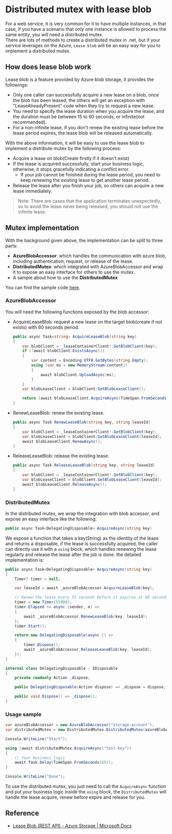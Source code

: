 # Distributed mutex with lease blob

For a web service, it is very common for it to have multiple instances, in that case, if you have a scenario that only one instance is allowed to process the same entity, you will need a distributed mutex.  
There are lots of methods to create a distributed mutex in .net, but if your service leverages on the Azure, `Lease blob` will be an easy way for you to implement a distributed mutex.

## How does lease blob work

Lease blob is a feature provided by Azure blob storage, it provides the followings:
- Only one caller can successfully acquire a new lease on a blob, once the blob has been leased, the others will get an exception with "LeaseAlreadyPresent" code when they try to request a new lease.
- You need to specify the lease duration when you acquire the lease, and the duration must be between 15 to 60 seconds, or infinite(not recommended).
- For a non-infinite lease, if you don't renew the existing lease before the lease period expires, the lease blob will be released automatically.

With the above information, it will be easy to use the lease blob to implement a distribute mutex by the following process:
- Acquire a lease on blob(Create firstly if it doesn't exist)
- If the lease is acquired successfully, start your business logic, otherwise, it stops gracefully indicating a conflict error.
    - If your job cannot be finished during the lease period, you need to keep renewing the existing lease to get another lease period.
- Release the lease after you finish your job, so others can acquire a new lease immediately.

> Note: There are cases that the application terminates unexpectedly, so to avoid the lease never being released, you should not use the infinite lease.

## Mutex implementation

With the background given above, the implementation can be split to three parts:
- **AzureBlobAccessor**: which handles the communication with azure blob, including authentication, request, or release of the lease.
- **DistributedMutex**: which integrated with AzureBlobAccessor and wrap it to expose an easy interface for others to use the mutex.
- A sample about how to use the **DistributedMutex**

You can find the sample code [here](https://github.com/928PJY/928pjy.github.io/samples/Dotnet).

### AzureBlobAccessor

You will need the following functions exposed by the blob accessor:
- AcquireLeaseBlob: request a new lease on the target blob(create if not exists) with 60 seconds period.
    ```C#
    public async Task<string> AcquireLeaseBlob(string key)
    {
        var blobClient = _leaseContainerClient!.GetBlobClient(key);
        if (!await blobClient.ExistsAsync())
        {
            var content = Encoding.UTF8.GetBytes(string.Empty);
            using (var ms = new MemoryStream(content))
            {
                await blobClient.UploadAsync(ms);
            }
        }
        var blobLeaseClient = blobClient.GetBlobLeaseClient();

        return (await blobLeaseClient.AcquireAsync(TimeSpan.FromSeconds(60))).Value.LeaseId;
    }
    ```

- RenewLeaseBlob: renew the existing lease.
    ```C#
    public async Task RenewLeaseBlob(string key, string leaseId)
    {
        var blobClient = _leaseContainerClient!.GetBlobClient(key);
        var blobLeaseClient = blobClient.GetBlobLeaseClient(leaseId);
        await blobLeaseClient.RenewAsync();
    }
    ```
- ReleaseLeaseBlob: release the existing lease.
    ```C#
    public async Task ReleaseLeaseBlob(string key, string leaseId)
    {
        var blobClient = _leaseContainerClient!.GetBlobClient(key);
        var blobLeaseClient = blobClient.GetBlobLeaseClient(leaseId);
        await blobLeaseClient.ReleaseAsync();
    }
    ```

### DistributedMutex

In the distributed mutex, we wrap the integration with blob accessor, and expose an easy interface like the following:
```C#
public async Task<DelegatingDisposable> AcquireAsync(string key)
```
We expose a function that takes a key(String) as the identity of the lease and returns a disposable, if the lease is successfully acquired, the caller can directly use it with a `using` block, which handles renewing the lease regularly and release the lease after the job is done. the detailed implementation is:
```C#
public async Task<DelegatingDisposable> AcquireAsync(string key)
{
    Timer? timer = null;

    var leaseId = await _azureBlobAccessor.AcquireLeaseBlob(key);

    // Renew the lease every 55 seconds before it expires at 60 seconds.
    timer = new Timer(55000);
    timer.Elapsed += async (sender, e) =>
    {
        await _azureBlobAccessor.RenewLeaseBlob(key, leaseId);
    };
    timer.Start();

    return new DelegatingDisposable(async () =>
    {
        timer.Dispose();
        await _azureBlobAccessor.ReleaseLeaseBlob(key, leaseId);
    });
}

internal class DelegatingDisposable : IDisposable
{
    private readonly Action _dispose;

    public DelegatingDisposable(Action dispose) => _dispose = dispose;

    public void Dispose() => _dispose();
}
```

### Usage sample

```C#
var azureBlobAccessor = new AzureBlobAccessor("storage-account");
var distributedMutex = new DistributedMutex.DistributedMutex(azureBlobAccessor);

Console.WriteLine("Start");

using (await distributedMutex.AcquireAsync("test-key"))
{
    // Your business logic
    await Task.Delay(TimeSpan.FromSeconds(65));
}

Console.WriteLine("Done");
```

To use the distributed mutex, you just need to call the `AcquireAsync` function and put your business logic inside the `using` block, the `DistributedMutex` will handle the lease acquire, renew before expire and release for you.

## Reference
- [Lease Blob (REST API) - Azure Storage | Microsoft Docs](https://docs.microsoft.com/en-us/rest/api/storageservices/lease-blob)